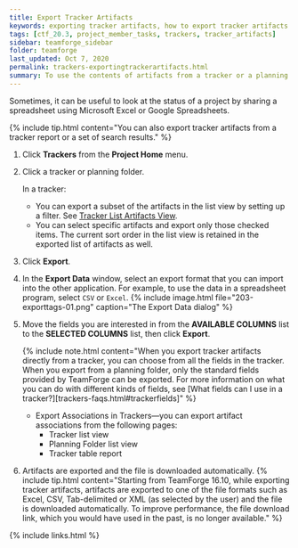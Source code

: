 ```yaml
---
title: Export Tracker Artifacts
keywords: exporting tracker artifacts, how to export tracker artifacts
tags: [ctf_20.3, project_member_tasks, trackers, tracker_artifacts]
sidebar: teamforge_sidebar
folder: teamforge
last_updated: Oct 7, 2020
permalink: trackers-exportingtrackerartifacts.html
summary: To use the contents of artifacts from a tracker or a planning folder in other applications, export them to a CSV, XML, Excel or tab-delimited file.
---
```


Sometimes, it can be useful to look at the status of a project by sharing a spreadsheet using Microsoft Excel or Google Spreadsheets.

{% include tip.html content="You can also export tracker artifacts from a tracker report or a set of search results." %}

1. Click **Trackers** from the **Project Home** menu.
2. Click a tracker or planning folder. 

   In a tracker:
   * You can export a subset of the artifacts in the list view by setting up a filter. See [Tracker List Artifacts View](trackers-filteringtrackerartifacts.html#trackerartifacts).
   * You can select specific artifacts and export only those checked items.
   The current sort order in the list view is retained in the exported list of artifacts as well.
3. Click **Export**.
4. In the **Export Data** window, select an export format that you can import into the other application. For example, to use the data in a spreadsheet program, select `CSV`	or `Excel`.
   {% include image.html file="203-exporttags-01.png" caption="The Export Data dialog" %}
5. Move the fields you are interested in from the **AVAILABLE COLUMNS** list to the **SELECTED COLUMNS** list, then click **Export**.
   
   {% include note.html content="When you export tracker artifacts directly from a tracker, you can choose from all the fields in the tracker. When you export from a planning folder, only the standard fields provided by TeamForge can be exported. For more information on what you can do with different kinds of fields, see [What fields can I use in a tracker?][trackers-faqs.html#trackerfields]" %}

   * Export Associations in Trackers—you can export artifact associations from the following pages:
     * Tracker list view
     * Planning Folder list view
     * Tracker table report   

1. Artifacts are exported and the file is downloaded automatically.
   {% include tip.html content="Starting from TeamForge 16.10, while exporting tracker artifacts, artifacts are exported to one of the file formats such as Excel, CSV, Tab-delimited or XML (as selected by the user) and the file is downloaded automatically. To improve performance, the file download link, which you would have used in the past, is no longer available." %}

{% include links.html %}







